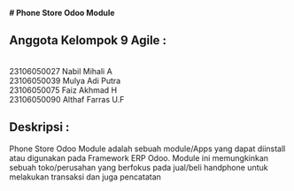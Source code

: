 **# Phone Store Odoo Module**

## Anggota Kelompok 9 Agile :
<br/>23106050027     Nabil Mihali A
<br/>23106050039     Mulya Adi Putra
<br/>23106050075     Faiz Akhmad H
<br/>23106050090     Althaf Farras U.F

## Deskripsi :
Phone Store Odoo Module adalah sebuah module/Apps yang dapat diinstall atau digunakan pada Framework ERP Odoo. Module ini memungkinkan sebuah toko/perusahan yang berfokus pada jual/beli handphone untuk melakukan transaksi dan juga pencatatan


